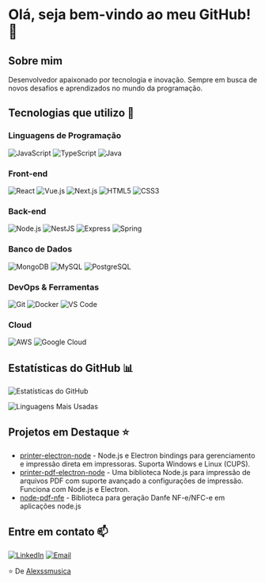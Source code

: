 # Olá, seja bem-vindo ao meu GitHub! 👋

## Sobre mim
Desenvolvedor apaixonado por tecnologia e inovação. Sempre em busca de novos desafios e aprendizados no mundo da programação.

## Tecnologias que utilizo 🚀

### Linguagens de Programação
![JavaScript](https://img.shields.io/badge/-JavaScript-F7DF1E?style=flat-square&logo=javascript&logoColor=black)
![TypeScript](https://img.shields.io/badge/-TypeScript-3178C6?style=flat-square&logo=typescript&logoColor=white)
![Java](https://img.shields.io/badge/-Java-007396?style=flat-square&logo=java&logoColor=white)

### Front-end
![React](https://img.shields.io/badge/-React-61DAFB?style=flat-square&logo=react&logoColor=black)
![Vue.js](https://img.shields.io/badge/-Vue.js-4FC08D?style=flat-square&logo=vue.js&logoColor=white)
![Next.js](https://img.shields.io/badge/-Next.js-000000?style=flat-square&logo=next.js&logoColor=white)
![HTML5](https://img.shields.io/badge/-HTML5-E34F26?style=flat-square&logo=html5&logoColor=white)
![CSS3](https://img.shields.io/badge/-CSS3-1572B6?style=flat-square&logo=css3&logoColor=white)

### Back-end
![Node.js](https://img.shields.io/badge/-Node.js-339933?style=flat-square&logo=node.js&logoColor=white)
![NestJS](https://img.shields.io/badge/-NestJS-E0234E?style=flat-square&logo=nestjs&logoColor=white)
![Express](https://img.shields.io/badge/-Express-000000?style=flat-square&logo=express&logoColor=white)
![Spring](https://img.shields.io/badge/-Spring-6DB33F?style=flat-square&logo=spring&logoColor=white)

### Banco de Dados
![MongoDB](https://img.shields.io/badge/-MongoDB-47A248?style=flat-square&logo=mongodb&logoColor=white)
![MySQL](https://img.shields.io/badge/-MySQL-4479A1?style=flat-square&logo=mysql&logoColor=white)
![PostgreSQL](https://img.shields.io/badge/-PostgreSQL-336791?style=flat-square&logo=postgresql&logoColor=white)

### DevOps & Ferramentas
![Git](https://img.shields.io/badge/-Git-F05032?style=flat-square&logo=git&logoColor=white)
![Docker](https://img.shields.io/badge/-Docker-2496ED?style=flat-square&logo=docker&logoColor=white)
![VS Code](https://img.shields.io/badge/-VS%20Code-007ACC?style=flat-square&logo=visual-studio-code&logoColor=white)

### Cloud
![AWS](https://img.shields.io/badge/-AWS-232F3E?style=flat-square&logo=amazon-aws&logoColor=white)
![Google Cloud](https://img.shields.io/badge/-Google%20Cloud-4285F4?style=flat-square&logo=google-cloud&logoColor=white)

## Estatísticas do GitHub 📊
![Estatísticas do GitHub](https://github-readme-stats.vercel.app/api?username=Alexssmusica&show_icons=true&theme=dracula&count_private=true)

![Linguagens Mais Usadas](https://github-readme-stats.vercel.app/api/top-langs/?username=Alexssmusica&layout=compact&theme=dracula)

## Projetos em Destaque ⭐
- [printer-electron-node](https://github.com/Alexssmusica/printer-electron-node) - Node.js e Electron bindings para gerenciamento e impressão direta em impressoras. Suporta Windows e Linux (CUPS).
- [printer-pdf-electron-node](https://github.com/Alexssmusica/printer-pdf-electron-node) - Uma biblioteca Node.js para impressão de arquivos PDF com suporte avançado a configurações de impressão. Funciona com Node.js e Electron.
- [node-pdf-nfe](https://github.com/Alexssmusica/node-pdf-nfe) - Biblioteca para geração Danfe NF-e/NFC-e em aplicações node.js

## Entre em contato 📫
[![LinkedIn](https://img.shields.io/badge/-LinkedIn-0077B5?style=flat-square&logo=linkedin&logoColor=white)](https://www.linkedin.com/in/alex-s-78371a217)
[![Email](https://img.shields.io/badge/-Email-D14836?style=flat-square&logo=gmail&logoColor=white)](mailto:alexssmusica@gmail.com)


⭐️ De [Alexssmusica](https://github.com/Alexssmusica)
